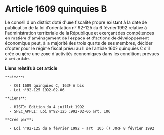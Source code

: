 # Article 1609 quinquies B

Le conseil d'un district doté d'une fiscalité propre existant à la date de publication de la loi d'orientation n° 92-125 du 6
février 1992 relative à l'administration territoriale de la République et exerçant des compétences en matière d'aménagement
de l'espace et d'actions de développement économique peut, à la majorité des trois quarts de ses membres, décider d'opter
pour le régime fiscal prévu au II de l'article 1609 quinquies C s'il crée ou gère une zone d'activités économiques dans les
conditions prévues à cet article.

**Liens relatifs à cet article**

	**Cite**:

	  - CGI 1609 quinquies C, 1639 A bis
	  - Loi n°92-125 1992-02-06

	**Liens**:

	  - HISTO: Edition du 4 juillet 1992
	  - SPEC_APPLI: Loi n°92-125 1992-02-06 art. 106

	**Créé par**:

	  - Loi n°92-125 du 6 février 1992 - art. 105 () JORF 8 février 1992
